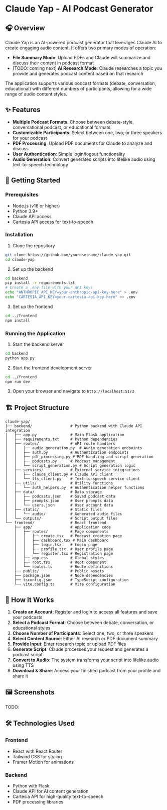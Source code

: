 # Claude Yap - AI Podcast Generator

## 🎧 Overview

Claude Yap is an AI-powered podcast generator that leverages Claude AI to create engaging audio content. It offers two primary modes of operation:

- **File Summary Mode**: Upload PDFs and Claude will summarize and discuss their content in podcast format
- [TODO: coming next] **AI Research Mode**: Claude researches a topic you provide and generates podcast content based on that research

The application supports various podcast formats (debate, conversation, educational) with different numbers of participants, allowing for a wide range of audio content styles.

## ✨ Features

- **Multiple Podcast Formats**: Choose between debate-style, conversational podcast, or educational formats
- **Customizable Participants**: Select between one, two, or three speakers for your podcast
- **PDF Processing**: Upload PDF documents for Claude to analyze and discuss
- **User Authentication**: Simple login/logout functionality
- **Audio Generation**: Convert generated scripts into lifelike audio using text-to-speech technology

## 🚀 Getting Started

### Prerequisites

- Node.js (v16 or higher)
- Python 3.9+
- Claude API access
- Cartesia API access for text-to-speech

### Installation

1. Clone the repository

```bash
git clone https://github.com/yourusername/claude-yap.git
cd claude-yap
```

2. Set up the backend

```bash
cd backend
pip install -r requirements.txt
# Create a .env file with your API keys
echo "ANTHROPIC_API_KEY=your-anthropic-api-key-here" > .env
echo "CARTESIA_API_KEY=your-cartesia-api-key-here" >> .env
```

3. Set up the frontend

```bash
cd ../frontend
npm install
```

### Running the Application

1. Start the backend server

```bash
cd backend
python app.py
```

2. Start the frontend development server

```bash
cd ../frontend
npm run dev
```

3. Open your browser and navigate to `http://localhost:5173`

## 🏗️ Project Structure

```
claude-yap/
├── backend/                 # Python backend with Claude API integration
│   ├── app.py               # Main Flask application
│   ├── requirements.txt     # Python dependencies
│   ├── routes/              # API route handlers
│   │   ├── audio_generation.py  # Audio generation endpoints
│   │   ├── auth.py          # Authentication endpoints
│   │   ├── pdf_processing.py # PDF handling and script generation
│   │   ├── podcasts.py      # Podcast management
│   │   └── script_generation.py # Script generation logic
│   ├── services/            # External service integrations
│   │   ├── claude_client.py # Claude API client
│   │   └── tts_client.py    # Text-to-speech service client
│   ├── utils/               # Utility functions
│   │   └── auth_helpers.py  # Authentication helper functions
│   ├── data/                # Data storage
│   │   ├── podcasts.json    # Saved podcast data
│   │   ├── prompts.json     # User prompts data
│   │   └── users.json       # User account data
│   ├── static/              # Static files
│   │   └── audio/           # Generated audio files
│   └── outputs/             # Script output files
└── frontend/                # React frontend
    ├── app/                 # Application code
    │   ├── routes/          # Page components
    │   │   ├── create.tsx   # Podcast creation page
    │   │   ├── dashboard.tsx # Main dashboard
    │   │   ├── login.tsx    # Login page
    │   │   ├── profile.tsx  # User profile page
    │   │   └── register.tsx # Registration page
    │   ├── app.css          # Global styles
    │   ├── root.tsx         # Root component
    │   └── routes.ts        # Route definitions
    ├── public/              # Public assets
    ├── package.json         # Node dependencies
    ├── tsconfig.json        # TypeScript configuration
    └── vite.config.ts       # Vite configuration
```

## 🧩 How It Works

1. **Create an Account**: Register and login to access all features and save your podcasts
2. **Select a Podcast Format**: Choose between debate, conversation, or educational styles
3. **Choose Number of Participants**: Select one, two, or three speakers
4. **Select Content Source**: Either AI research or PDF document summary
5. **Provide Input**: Enter research topic or upload PDF files
6. **Generate Script**: Claude processes your request and generates a podcast script
7. **Convert to Audio**: The system transforms your script into lifelike audio using TTS
8. **Download & Share**: Access your finished podcast from your profile and share it

## 🖼️ Screenshots

TODO:

## 🛠️ Technologies Used

### Frontend

- React with React Router
- Tailwind CSS for styling
- Framer Motion for animations

### Backend

- Python with Flask
- Claude API for AI content generation
- Cartesia API for high-quality text-to-speech
- PDF processing libraries
